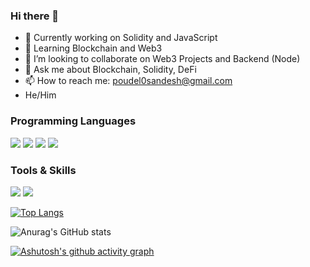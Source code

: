 ### Hi there 👋



- 🔭 Currently working on Solidity and JavaScript
- 🌱 Learning Blockchain and Web3
- 🤝 I’m looking to collaborate on Web3 Projects and Backend (Node)
- 💬 Ask me about Blockchain, Solidity, DeFi
- 📫 How to reach me: poudel0sandesh@gmail.com
- He/Him

### Programming Languages
<p>
    <img src="https://img.shields.io/badge/Python-3776AB?style=for-the-badge&logo=python&logoColor=white" />
  <img src="https://img.shields.io/badge/HTML5-E34F26?style=for-the-badge&logo=html5&logoColor=white" />
<img src ="https://img.shields.io/badge/javascript-%23323330.svg?style=for-the-badge&logo=javascript&logoColor=%23F7DF1E"/>
    <img src ="https://img.shields.io/badge/Solidity-%23363636.svg?style=for-the-badge&logo=solidity&logoColor=white"/>
 

  </p>

### Tools & Skills
<p>
    <img src="https://img.shields.io/badge/Visual%20Studio%20Code-0078d7.svg?style=for-the-badge&logo=visual-studio-code&logoColor=white" />
    <img src ="https://img.shields.io/badge/github-%23121011.svg?style=for-the-badge&logo=github&logoColor=white"/>
    

  <p/>
  
  [![Top Langs](https://github-readme-stats.vercel.app/api/top-langs/?username=poudel0&layout=compact)](https://github.com/anuraghazra/github-readme-stats)


![Anurag's GitHub stats](https://github-readme-stats-git-masterrstaa-rickstaa.vercel.app/api?username=Poudel0&show_icons=true&theme=cobalt)




[![Ashutosh's github activity graph](https://github-readme-activity-graph.cyclic.app/graph?username=poudel0&theme=github-compact)](https://github.com/ashutosh00710/github-readme-activity-graph)




